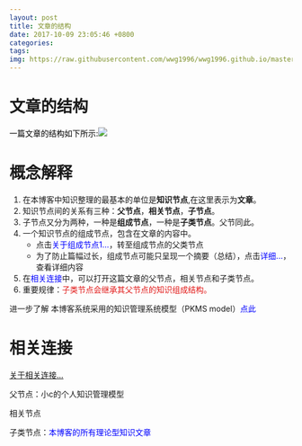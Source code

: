 ```yaml
---
layout: post
title: 文章的结构
date: 2017-10-09 23:05:46 +0800
categories: 
tags: 
img: https://raw.githubusercontent.com/wwg1996/wwg1996.github.io/master/images/pkm.jpg
---
```


# 文章的结构

<span style="color: #000000;">一篇文章的结构如下所示:![](https://raw.githubusercontent.com/wwg1996/wwg1996.github.io/master/images/2017/10/r.png)</span>

# 概念解释

1.  在本博客中知识整理的最基本的单位是**知识节点**,在这里表示为**文章**。
2.  知识节点间的关系有三种：**父节点**，**相关节点**，**子节点**。
3.  子节点又分为两种，一种是**组成节点**，一种是**子类节点**。父节同此。
4.  一个知识节点的组成节点，包含在文章的内容中。
    *   点击<span style="color: #0000ff;">关于组成节点1...</span>，转至组成节点的父类节点
    *   为了防止篇幅过长，组成节点可能只呈现一个摘要（总结），点击<span style="color: #0000ff;">详细...</span>，查看详细内容
5.  在<span style="color: #0000ff;">相关连接</span>中，可以打开这篇文章的父节点，相关节点和子类节点。
6.  重要规律：<span style="color: #e21918;">子类节点会继承其父节点的知识组成结构。</span>

进一步了解 本博客系统采用的知识管理系统模型（PKMS model）<span style="color: #0000ff;">点此</span>

# 相关连接

[关于相关连接...](https://wwg1996.github.io/pkm/2017/10/09/wzdjg.html)

父节点：小c的个人知识管理模型

相关节点 

子类节点：<span style="color: #0000ff;">本博客的所有理论型知识文章</span>